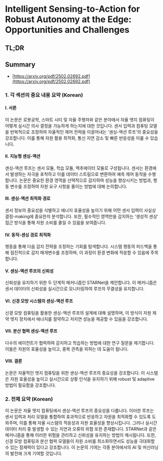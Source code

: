 # Intelligent Sensing-to-Action for Robust Autonomy at the Edge: Opportunities and Challenges
## TL;DR
## Summary
- [https://arxiv.org/pdf/2502.02692.pdf](https://arxiv.org/pdf/2502.02692.pdf)

### 1. 각 섹션의 중요 내용 요약 (Korean)

#### I. 서론
이 논문은 로봇공학, 스마트 시티 및 자율 주행차와 같은 분야에서 자율 엣지 컴퓨팅이 어떻게 실시간 의사 결정을 가능하게 하는지에 대한 것입니다. 센서 입력과 컴퓨팅 모델을 반복적으로 조정하여 자율적인 제어 전략을 이끌어내는 '센싱-액션 루프'의 중요성을 강조합니다. 이를 통해 자원 활용 최적화, 통신 지연 감소 및 빠른 반응성을 이룰 수 있습니다.

#### II. 지능형 센싱-액션
센싱-액션 루프는 센서 모듈, 학습 모듈, 액추에이터 모듈로 구성됩니다. 센서는 환경에서 발생하는 자극을 포착하고 이를 데이터 스트림으로 변환하여 예측 제어 동작을 수행합니다. 논문은 중요한 환경 영역을 선택적으로 감지하여 성능을 향상시키는 방법과, 행동 변수를 조정하여 자원 요구 사항을 줄이는 방법에 대해 논의합니다.

#### III. 센싱-액션 최적화 경로
센서 정보의 중요성을 식별하고 에너지 효율성을 높이기 위해 어떤 센서 입력이 사실상 결정-making에 중요한지 분석합니다. 또한, 필수적인 영역만을 감지하는 '생성적 센싱' 접근 방식을 통해 자원 소비를 줄일 수 있음을 보여줍니다.

#### IV. 동작-센싱 경로 최적화
행동을 통해 다음 감지 전략을 조정하는 기회를 탐색합니다. 시스템 행동의 피드백을 통해 점진적으로 감지 매개변수를 조정하며, 이 과정이 환경 변화에 적응할 수 있음에 주목합니다.

#### V. 센싱-액션 루프의 신뢰성
신뢰성을 유지하기 위한 두 단계적 메커니즘인 STARNet을 제안합니다. 이 메커니즘은 센서 데이터의 신뢰성을 실시간으로 모니터링하여 루프의 무결성을 유지합니다.

#### VI. 신경 모방 시스템의 센싱-액션 루프
신경 모방 컴퓨팅을 활용한 센싱-액션 루프의 설계에 대해 설명하며, 이 방식이 자원 제약 엣지 장치에서 에너지를 절약하고 저지연 성능을 제공할 수 있음을 강조합니다.

#### VII. 분산 협력 센싱-액션 루프
다수의 에이전트가 협력하여 감지하고 학습하는 방법에 대한 연구 질문을 제기합니다. 이들은 자원의 효율성을 높이고, 중복 관측을 피하는 데 도움이 됩니다.

#### VIII. 결론
논문은 자율적인 엣지 컴퓨팅을 위한 센싱-액션 루프의 중요성을 강조합니다. 이 시스템은 자원 효율성을 높이고 실시간으로 상황 인식을 유지하기 위해 robust 및 adaptive 방법이 필요함을 강조합니다.

### 2. 전체 요약 (Korean)
이 논문은 자율 엣지 컴퓨팅에서 센싱-액션 루프의 중요성을 다룹니다. 이러한 루프는 센서 입력과 처리 모델을 통합하여 효과적으로 반응하고 자원을 최적화할 수 있도록 도와주며, 이를 통해 자율 시스템의 적응성과 자원 효율성을 향상시킵니다. 그러나 실시간 데이터 처리 중 발생할 수 있는 지연과 오류의 위험 또한 존재합니다. STARNet과 같은 메커니즘을 통해 이러한 위험을 관리하고 신뢰성을 유지하는 방법이 제시됩니다. 또한, 신경 모방 컴퓨팅과 분산 협력 모델들이 자원 소비를 최소화하면서도 성능을 극대화할 수 있는 잠재력이 있다고 강조합니다. 이 논문의 기여는 각종 분야에서의 AI 및 머신러닝의 발전에 크게 기여할 것입니다.
